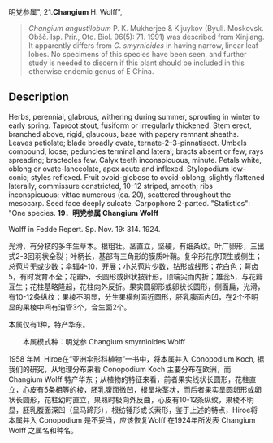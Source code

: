 明党参属",
21.**Changium** H. Wolff",

> *Changium* *angustilobum* P. K. Mukherjee &amp; Kljuykov (Byull. Moskovsk. Obšč. Isp. Prir., Otd. Biol. 96(5): 71. 1991) was described from Xinjiang. It apparently differs from *C*. *smyrnioides* in having narrow, linear leaf lobes. No specimens of this species have been seen, and further study is needed to discern if this plant should be included in this otherwise endemic genus of E China.

## Description
Herbs, perennial, glabrous, withering during summer, sprouting in winter to early spring. Taproot stout, fusiform or irregularly thickened. Stem erect, branched above, rigid, glaucous, base with papery remnant sheaths. Leaves petiolate; blade broadly ovate, ternate-2–3-pinnatisect. Umbels compound, loose; peduncles terminal and lateral; bracts absent or few; rays spreading; bracteoles few. Calyx teeth inconspicuous, minute. Petals white, oblong or ovate-lanceolate, apex acute and inflexed. Stylopodium low-conic; styles reflexed. Fruit ovoid-globose to ovoid-oblong, slightly flattened laterally, commissure constricted, 10–12 striped, smooth; ribs inconspicuous; vittae numerous (ca. 20), scattered throughout the mesocarp. Seed face deeply sulcate. Carpophore 2-parted.
  "Statistics": "One species.
**19．明党参属 Changium Wolff**

Wolff in Fedde Repert. Sp. Nov. 19: 314. 1924.

光滑，有分枝的多年生草本。根粗壮。茎直立，坚硬，有细条纹。叶广卵形，三出式2-3回羽状全裂；叶柄长，基部有三角形的膜质叶鞘。复伞形花序顶生或侧生；总苞片无或少数；伞辐4-10，开展；小总苞片少数，钻形或线形；花白色；萼齿5，有时发育不全；花瓣5，长圆形或卵状披针形，顶端尖而内折；雄蕊5，与花瓣互生；花柱基略隆起，花柱向外反折。果实圆卵形或卵状长圆形，侧面扁，光滑，有10-12条纵纹；果棱不明显，分生果横剖面近圆形，胚乳腹面内凹，在2个不明显的果棱中间有油管3个，合生面2个。

本属仅有1种，特产华东。
<p style='text-indent:28px'>本属模式种：明党参 Changium smyrnioides Wolff

1958 年M. Hiroe在“亚洲伞形科植物”一书中，将本属并入 Conopodium Koch, 据我们的研究，从地理分布来看 Conopodium Koch 主要分布在欧洲，而 Changium Wolff 特产华东；从植物的特征来看，前者果实线状长圆形，花柱直立，心皮有5条相等的棱，胚乳腹面微凹，根呈块茎状，而后者果实呈圆卵形或卵状长圆形，花柱幼时直立，果熟时极向外反曲，心皮有10-12条纵纹，果棱不明显，胚乳腹面深凹（呈马蹄形），根纺锤形或长索形，鉴于上述的特点，Hiroe将本属并入 Conopodium 是不妥当，应该恢复Wolff 在1924年所发表 Changium Wolff 之属名和种名。
